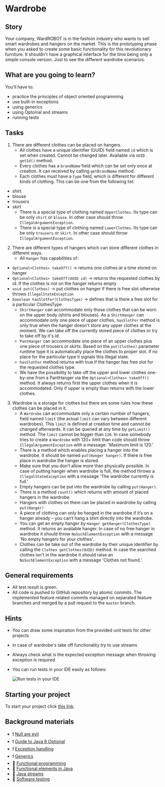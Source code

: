 # Wardrobe

## Story

Your company, WardROBOT is in the fashion industry who wants to sell smart wardrobes and hangers on the market.
This is the prototyping phase when you asked to create some basic functionality for
this revolutionary furniture. It shouldn't have a graphical interface for the time being
only a simple console version. Just to see the different wardrobe scenarios.

## What are you going to learn?

You'll have to:

- practice the principles of object oriented programming
- use built-in exceptions
- using generics
- using Optoinal and streams
- running tests

## Tasks

1. There are different clothes can be placed on hangers.
    - All clothes have a unique identifier (UUID) field named `id` which is set when created. Cannot be changed later. Available via `UUID getId()` method.
    - Every clothes has a `brandName` field which can be set only once at creation. It can received by calling `getBrandName` method.
    - Each clothes must have a `type` field, which is different for different kinds of clothing.
This can be one from the following list:
- shirt
- blouse
- trousers
- skirt
    - There is a special type of clothing named `UpperClothes`. Its type can be only `shirt` or `blouse`. In other case should throw `IllegalArgumentException`.
    - There is a special type of clothing named `LowerClothes`. Its type can be only `trousers` or `skirt`. In other case should throw `IllegalArgumentException`.

2. There are different types of hangers which can store different clothes in different ways.
    - All `Hanger` has capabilities of:
- `Optional<Clothes> takeOff()` -> returns one clothes at a time stored on hanger
- `Optional<Clothes> takeOff(UUID id)` -> returns the requested clothes by id. If the clothes is not on the hanger returns empty
- `void put(Clothes)` -> put clothes on hanger if there is free slot otherwise throws `IllegalStateException`
- `booolean hasSlotFor(ClothesType)` -> defines that is there a free slot for a particular ClothesType
    - `ShirtHanger` can accommodate only those clothes that can be worn on the upper body (shirts and blouses). As a `ShirtHanger` can accommodate only one piece of upper clothes, `hasSlotFor` method is only true when the hanger doesn't store any upper clothes at the moment. We can take off the currently stored piece of clothes or try to take off by it's id.
    - `PantHanger` can accommodate one piece of an upper clothes plus one piece of trousers or skirts. Based on the `put(Clothes)` parameter runtime type it is automatically place the clothes to proper slot. If no place for the particular type it signals this illegal state.
    - `hasSlotFor` method returns with true if the hanger has free slot for the requested clothes type. 
    - We have the possibility to take off the upper and lower clothes one-by-one from a PantHanger via the `Optional<Clothes> takeOff()` method. It always returns first the upper clothes when it is accommodated. Only if upper is empty than returns with the lower clothes.

3. Wardrobe is a storage for clothes but there are some rules how these clothes can be placed in it. 
    - A `Wardrobe` can accommodate only a certain number of hangers, field named `limit` (the actual `limit` can vary between different wardrobes). This `limit` is defined at creation time and cannot be changed afterwards. It can be queried at any time by `getLimit()` method. The `limit` cannot be bigger than `120`. In case somebody tries to create a `Wardrobe` with 120+ limit than code should throw `IllegalArgumentException` with a message: 'Maximum limit is 120.' 
    - There is a method which enables placing a hanger into the wardrobe. It should be named `put(Hanger hanger)`. If there is free place in wardrobe the hanger is stored.
    - Make sure that you don’t allow more than physically possible. In case of putting hanger when wardrobe is full, the method throws a `IllegalStateException` with a message 'The wardrobe currently is full.'
    - Empty hangers can be put into the wardrobe by calling `put(Hanger)`.
    - There is a method `count()` which returns with amount of placed hangers in the wardrobe.
    - Hangers with clothes on them can be placed in wardrobe by calling `put(Hanger)`
    - A piece of clothing can only be hanged in the wardrobe if it’s on a hanger already – you can’t hang a shirt directly into the wardrobe.
    - You can get an empty hanger by `Hanger getHanger(ClothesType)` method. It returns an available hanger. In case of no free hanger in wardrobe it should throw `NoSuchElementException` with a message 'No empty hangers for your clothes'.
    - Clothes can be take out of the wardrobe by their unique identifier by calling the `Clothes getClothes(UUID)` method. In case the searched clothes isn't in the wardrobe it should raise an `NoSuchElementException` with a message 'Clothes not found.'.

## General requirements

- All test result is green.
- All code is pushed to GitHub repository by atomic commits. The implemented feature related commits managed on separated feature branches and merged by a pull request to the `master` branch.

## Hints

- You can draw some inspiration from the provided unit tests for other projects
- In case of wardrobe's take off functionality try to use streams
- Always check what is the expected exception message when throwing exception is required
- You can run tests in your IDE easily as follows:

    ![Run tests in your IDE](https://learn.code.cool/media/java/run-tests.gif)

## Starting your project

To start your project click [this link](https://journey.code.cool/v2/project/solo/blueprint/wardrobe/java).

## Background materials

- :exclamation: [Null are evil](https://learn.code.cool/full-stack/#/../pages/java/java-nulls-are-evil)
- :exclamation: [Guide to Java 8 Optional](https://www.baeldung.com/java-optional)
- :exclamation: [Exception handling](https://learn.code.cool/full-stack/#/../pages/java/exception-handling)
- :exclamation: [Generics](https://learn.code.cool/full-stack/#/../pages/java/generics-and-the-diamond-operator)
- :lollipop: [Functional programming](https://learn.code.cool/full-stack/#/../pages/general/functional-programming)
- :lollipop: [Functional elements in Java](https://learn.code.cool/full-stack/#/../pages/java/functional-elements-in-java)
- :lollipop: [Java streams](https://www.baeldung.com/java-streams)
- :open_book: [Software testing](https://learn.code.cool/full-stack/#/../pages/general/software-testing)
